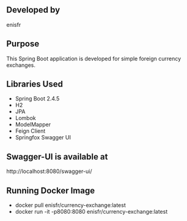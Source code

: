 ## Developed by
enisfr

## Purpose
This Spring Boot application is developed for simple foreign currency exchanges.

## Libraries Used
-   Spring Boot 2.4.5
-   H2
-   JPA    
-   Lombok
-   ModelMapper
-   Feign Client
-   Springfox Swagger UI

## Swagger-UI is available at
http://localhost:8080/swagger-ui/

## Running Docker Image
- docker pull enisfr/currency-exchange:latest
- docker run -it -p8080:8080 enisfr/currency-exchange:latest

